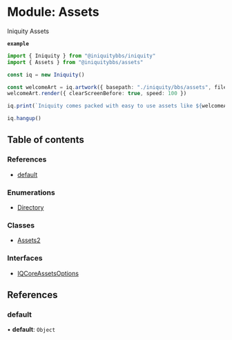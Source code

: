 # Module: Assets

Iniquity Assets

**`example`**
```typescript
import { Iniquity } from "@iniquitybbs/iniquity"
import { Assets } from "@iniquitybbs/assets"

const iq = new Iniquity()

const welcomeArt = iq.artwork({ basepath: "./iniquity/bbs/assets", filename: Assets.sm_iniq2 })
welcomeArt.render({ clearScreenBefore: true, speed: 100 })

iq.print(`Iniquity comes packed with easy to use assets like ${welcomeArt.filename}`).pause()

iq.hangup()
```

## Table of contents

### References

- [default](Assets.md#default)

### Enumerations

- [Directory](../enums/Assets.Directory.md)

### Classes

- [Assets2](../classes/Assets.Assets2.md)

### Interfaces

- [IQCoreAssetsOptions](../interfaces/Assets.IQCoreAssetsOptions.md)

## References

### default

• **default**: `Object`
